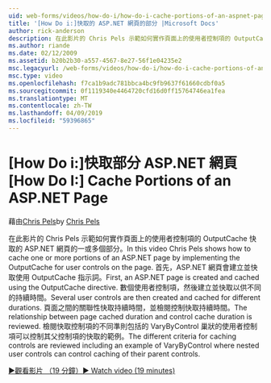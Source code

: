 ```yaml
---
uid: web-forms/videos/how-do-i/how-do-i-cache-portions-of-an-aspnet-page
title: '[How Do i:]快取的 ASP.NET 網頁的部分 |Microsoft Docs'
author: rick-anderson
description: 在此影片的 Chris Pels 示範如何實作頁面上的使用者控制項的 OutputCache 快取的 ASP.NET 網頁的一或多個部分。 首先，...
ms.author: riande
ms.date: 02/12/2009
ms.assetid: b20b2b30-a557-4567-8e27-56f1e04235e2
msc.legacyurl: /web-forms/videos/how-do-i/how-do-i-cache-portions-of-an-aspnet-page
msc.type: video
ms.openlocfilehash: f7ca1b9adc781bbca4bc9fb9637f61660cdbf0a5
ms.sourcegitcommit: 0f1119340e4464720cfd16d0ff15764746ea1fea
ms.translationtype: MT
ms.contentlocale: zh-TW
ms.lasthandoff: 04/09/2019
ms.locfileid: "59396865"
---
```

# <a name="how-do-i-cache-portions-of-an-aspnet-page"></a><span data-ttu-id="85e8f-104">[How Do i:]快取部分 ASP.NET 網頁</span><span class="sxs-lookup"><span data-stu-id="85e8f-104">[How Do I:] Cache Portions of an ASP.NET Page</span></span>

<span data-ttu-id="85e8f-105">藉由[Chris Pels](https://twitter.com/chrispels)</span><span class="sxs-lookup"><span data-stu-id="85e8f-105">by [Chris Pels](https://twitter.com/chrispels)</span></span>

<span data-ttu-id="85e8f-106">在此影片的 Chris Pels 示範如何實作頁面上的使用者控制項的 OutputCache 快取的 ASP.NET 網頁的一或多個部分。</span><span class="sxs-lookup"><span data-stu-id="85e8f-106">In this video Chris Pels shows how to cache one or more portions of an ASP.NET page by implementing the OutputCache for user controls on the page.</span></span> <span data-ttu-id="85e8f-107">首先，ASP.NET 網頁會建立並快取使用 OutputCache 指示詞。</span><span class="sxs-lookup"><span data-stu-id="85e8f-107">First, an ASP.NET page is created and cached using the OutputCache directive.</span></span> <span data-ttu-id="85e8f-108">數個使用者控制項，然後建立並快取以供不同的持續時間。</span><span class="sxs-lookup"><span data-stu-id="85e8f-108">Several user controls are then created and cached for different durations.</span></span> <span data-ttu-id="85e8f-109">頁面之間的關聯性快取持續時間，並檢閱控制快取持續時間。</span><span class="sxs-lookup"><span data-stu-id="85e8f-109">The relationship between page cached duration and control cache duration is reviewed.</span></span> <span data-ttu-id="85e8f-110">檢閱快取控制項的不同準則包括的 VaryByControl 巢狀的使用者控制項可以控制其父控制項的快取的範例。</span><span class="sxs-lookup"><span data-stu-id="85e8f-110">The different criteria for caching controls are reviewed including an example of VaryByControl where nested user controls can control caching of their parent controls.</span></span>

[<span data-ttu-id="85e8f-111">&#9654;觀看影片 （19 分鐘）</span><span class="sxs-lookup"><span data-stu-id="85e8f-111">&#9654; Watch video (19 minutes)</span></span>](https://channel9.msdn.com/Blogs/ASP-NET-Site-Videos/how-do-i-cache-portions-of-an-aspnet-page)
